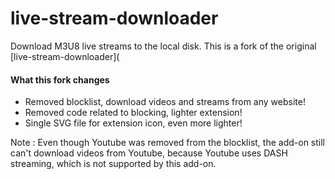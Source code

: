 # live-stream-downloader
Download M3U8 live streams to the local disk. This is a fork of the original [live-stream-downloader](

#### What this fork changes
- Removed blocklist, download videos and streams from any website!
- Removed code related to blocking, lighter extension!
- Single SVG file for extension icon, even more lighter!

Note : Even though Youtube was removed from the blocklist, the add-on still can't download videos from Youtube, because Youtube uses DASH streaming, which is not supported by this add-on.
